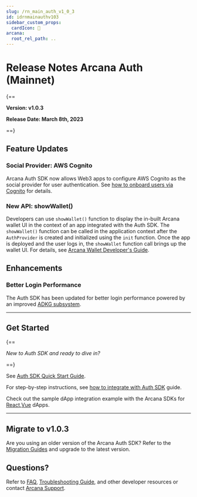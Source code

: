 ```yaml
---
slug: /rn_main_auth_v1_0_3
id: idrnmainauthv103
sidebar_custom_props:
  cardIcon: 🏁
arcana:
  root_rel_path: ..
---
```


# Release Notes Arcana Auth (Mainnet)

{==

**Version: v1.0.3**

**Release Date: March 8th, 2023**

==}

## Feature Updates

### Social Provider: AWS Cognito

Arcana Auth SDK now allows Web3 apps to configure AWS Cognito as the social provider for user authentication. See [how to onboard users via Cognito]({{page.meta.arcana.root_rel_path}}/howto/onboard_users/build_social/wallet_cognito_oauth.md) for details.

### New API: showWallet()

Developers can use `showWallet()` function to display the in-built Arcana wallet UI in the context of an app integrated with the Auth SDK. The `showWallet()` function can be called in the application context after the `AuthProvider` is created and initialized using the `init` function. Once the app is deployed and the user logs in, the `showWallet` function call brings up the wallet UI. For details, see [Arcana Wallet Developer's Guide]({{page.meta.arcana.root_rel_path}}/howto/arcana_wallet/index.md).

## Enhancements

### Better Login Performance

The Auth SDK has been updated for better login performance powered by an improved [ADKG subsystem](https://github.com/arcana-network/adkg/releases).

---

## Get Started

{==

*New to Auth SDK and ready to dive in?* 

==}

See [Auth SDK Quick Start Guide]({{page.meta.arcana.root_rel_path}}/walletsdk/wallet_qs.md). 

For step-by-step instructions, see [how to integrate with Auth SDK]({{page.meta.arcana.root_rel_path}}/howto/integrate_auth/index.md) guide. 

Check out the sample dApp integration example with the Arcana SDKs for [React]({{page.meta.arcana.root_rel_path}}/howto/integrate_auth/integrate_wallet_react.md),[Vue](https://github.com/arcana-network/basic-storage-wallet-integration) dApps.

---

## Migrate to v1.0.3

Are you using an older version of the Arcana Auth SDK? Refer to the [Migration Guides]({{page.meta.arcana.root_rel_path}}/migration/index.md) and upgrade to the latest version.

## Questions? 

Refer to [FAQ]({{page.meta.arcana.root_rel_path}}/faq/faq_gen.md), [Troubleshooting Guide]({{page.meta.arcana.root_rel_path}}/troubleshooting.md), and other developer resources or contact [Arcana Support]({{page.meta.arcana.root_rel_path}}/support.md).
